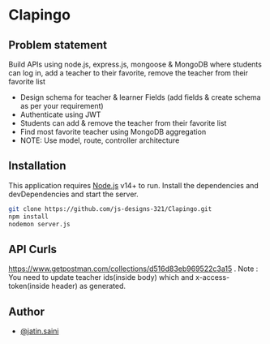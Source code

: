 # Clapingo
## Problem statement
Build APIs using node.js, express.js, mongoose & MongoDB where students can log in, add a teacher to their favorite, remove the teacher from their favorite list

+ Design schema for teacher & learner Fields (add fields & create schema as per your requirement)
+ Authenticate using JWT
+ Students can add & remove the teacher from their favorite list
+ Find most favorite teacher using MongoDB aggregation
+ NOTE: Use model, route, controller architecture

## Installation

This application requires [Node.js](https://nodejs.org/) v14+ to run.
Install the dependencies and devDependencies and start the server.

```sh
git clone https://github.com/js-designs-321/Clapingo.git
npm install
nodemon server.js
```

## API Curls

https://www.getpostman.com/collections/d516d83eb969522c3a15 .
Note : You need to update teacher ids(inside body) which and x-access-token(inside header) as generated. 

## Author
- [@jatin.saini](https://github.com/js-designs-321)
